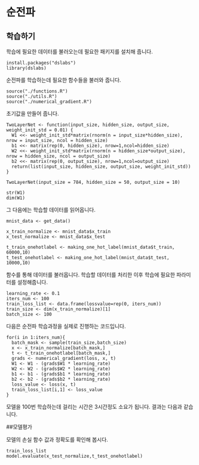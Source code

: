 # 순전파

## 학습하기

학습에 필요한 데이터를 불러오는데 필요한 패키지를 설치해 줍니다.

```
install.packages("dslabs")
library(dslabs)
```

순전파를 학습하는데 필요한 함수들을 불러와 줍니다.  

```
source("./functions.R")
source("./utils.R")
source("./numerical_gradient.R")
```

초기값을 만들어 줍니다.

```
TwoLayerNet <- function(input_size, hidden_size, output_size, weight_init_std = 0.01) {
  W1 <<- weight_init_std*matrix(rnorm(n = input_size*hidden_size), nrow = input_size, ncol = hidden_size)
  b1 <<- matrix(rep(0, hidden_size), nrow=1,ncol=hidden_size)
  W2 <<- weight_init_std*matrix(rnorm(n = hidden_size*output_size), nrow = hidden_size, ncol = output_size)
  b2 <<- matrix(rep(0, output_size), nrow=1,ncol=output_size)
  return(list(input_size, hidden_size, output_size, weight_init_std))
}

TwoLayerNet(input_size = 784, hidden_size = 50, output_size = 10)

str(W1)
dim(W1)
```
그 다음에는 학습할 데이터를 읽어옵니다.
```
mnist_data <- get_data()

x_train_normalize <- mnist_data$x_train
x_test_normalize <- mnist_data$x_test

t_train_onehotlabel <- making_one_hot_label(mnist_data$t_train, 60000,10)
t_test_onehotlabel <- making_one_hot_label(mnist_data$t_test, 10000,10)
```
함수를 통해 데이터를 불러옵니다. 
학습할 데이터를 처리한 이후 학습에 필요한 파라미터를 설정해줍니다.

```
learning_rate <- 0.1
iters_num <- 100
train_loss_list <- data.frame(lossvalue=rep(0, iters_num))
train_size <- dim(x_train_normalize)[1]
batch_size <- 100
```

다음은 순전파 학습과정을 실제로 진행하는 코드입니다.

```
for(i in 1:iters_num){
  batch_mask <- sample(train_size,batch_size)
  x <- x_train_normalize[batch_mask,]
  t <- t_train_onehotlabel[batch_mask,]
  grads <- numerical_gradient(loss, x, t)
  W1 <- W1 - (grads$W1 * learning_rate)
  W2 <- W2 - (grads$W2 * learning_rate)
  b1 <- b1 - (grads$b1 * learning_rate)
  b2 <- b2 - (grads$b2 * learning_rate)
  loss_value <- loss(x, t)
  train_loss_list[i,1] <- loss_value
}

```

모델을 100번 학습하는데 걸리는 시간은 3시간정도 소요가 됩니다. 결과는 다음과 같습니다.

##모델평가

모델의 손실 함수 값과 정확도를 확인해 봅시다.

```
train_loss_list
model.evaluate(x_test_normalize,t_test_onehotlabel)
```

